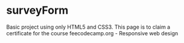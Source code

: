 # surveyForm
Basic project using only HTML5 and CSS3. This page is to claim a certificate for the course feecodecamp.org - Responsive web design
